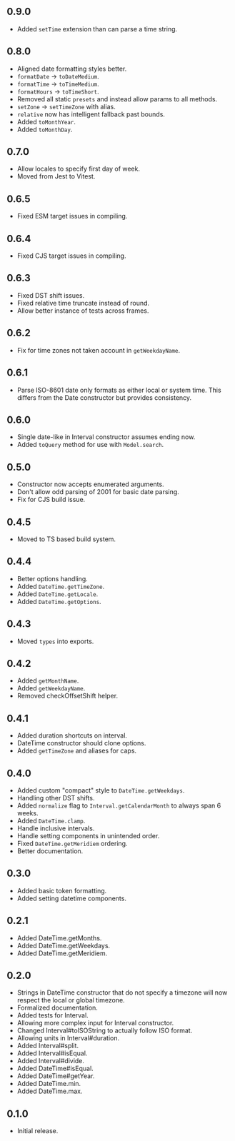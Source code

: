 ## 0.9.0

- Added `setTime` extension than can parse a time string.

## 0.8.0

- Aligned date formatting styles better.
- `formatDate` -> `toDateMedium`.
- `formatTime` -> `toTimeMedium`.
- `formatHours` -> `toTimeShort`.
- Removed all static `presets` and instead allow params to all methods.
- `setZone` -> `setTimeZone` with alias.
- `relative` now has intelligent fallback past bounds.
- Added `toMonthYear`.
- Added `toMonthDay`.

## 0.7.0

- Allow locales to specify first day of week.
- Moved from Jest to Vitest.

## 0.6.5

- Fixed ESM target issues in compiling.

## 0.6.4

- Fixed CJS target issues in compiling.

## 0.6.3

- Fixed DST shift issues.
- Fixed relative time truncate instead of round.
- Allow better instance of tests across frames.

## 0.6.2

- Fix for time zones not taken account in `getWeekdayName`.

## 0.6.1

- Parse ISO-8601 date only formats as either local or system time. This differs
  from the Date constructor but provides consistency.

## 0.6.0

- Single date-like in Interval constructor assumes ending now.
- Added `toQuery` method for use with `Model.search`.

## 0.5.0

- Constructor now accepts enumerated arguments.
- Don't allow odd parsing of 2001 for basic date parsing.
- Fix for CJS build issue.

## 0.4.5

- Moved to TS based build system.

## 0.4.4

- Better options handling.
- Added `DateTime.getTimeZone`.
- Added `DateTime.getLocale`.
- Added `DateTime.getOptions`.

## 0.4.3

- Moved `types` into exports.

## 0.4.2

- Added `getMonthName`.
- Added `getWeekdayName`.
- Removed checkOffsetShift helper.

## 0.4.1

- Added duration shortcuts on interval.
- DateTime constructor should clone options.
- Added `getTimeZone` and aliases for caps.

## 0.4.0

- Added custom "compact" style to `DateTime.getWeekdays`.
- Handling other DST shifts.
- Added `normalize` flag to `Interval.getCalendarMonth` to always span 6 weeks.
- Added `DateTime.clamp`.
- Handle inclusive intervals.
- Handle setting components in unintended order.
- Fixed `DateTime.getMeridiem` ordering.
- Better documentation.

## 0.3.0

- Added basic token formatting.
- Added setting datetime components.

## 0.2.1

- Added DateTime.getMonths.
- Added DateTime.getWeekdays.
- Added DateTime.getMeridiem.

## 0.2.0

- Strings in DateTime constructor that do not specify a timezone will now
  respect the local or global timezone.
- Formalized documentation.
- Added tests for Interval.
- Allowing more complex input for Interval constructor.
- Changed Interval#toISOString to actually follow ISO format.
- Allowing units in Interval#duration.
- Added Interval#split.
- Added Interval#isEqual.
- Added Interval#divide.
- Added DateTime#isEqual.
- Added DateTime#getYear.
- Added DateTime.min.
- Added DateTime.max.

## 0.1.0

- Initial release.
